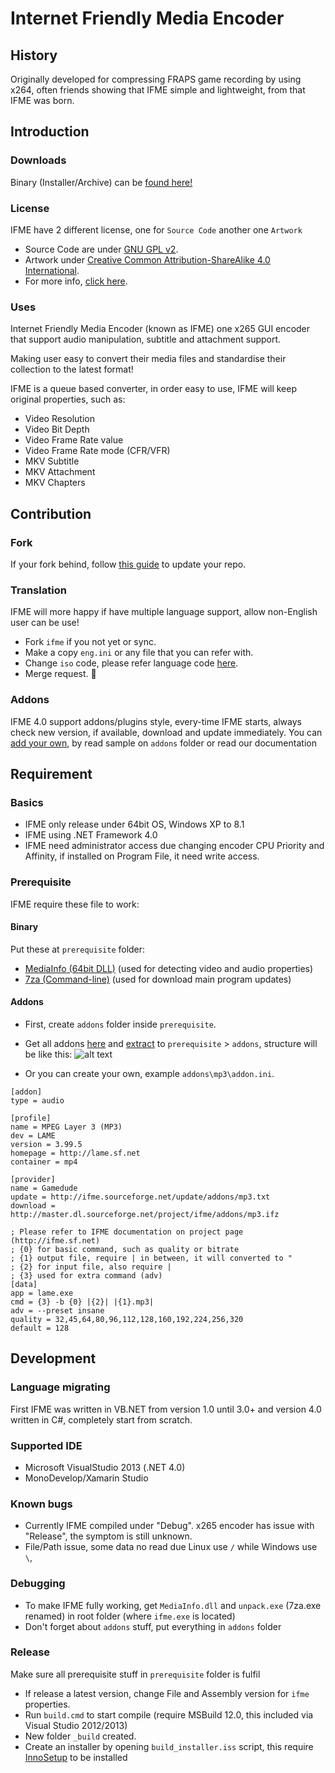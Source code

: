 # Internet Friendly Media Encoder
## History
Originally developed for compressing FRAPS game recording by using x264, often friends showing that IFME simple and lightweight, from that IFME was born.

## Introduction
### Downloads
Binary (Installer/Archive) can be [found here!](http://ifme.sourceforge.net/?page/download.html)

### License
IFME have 2 different license, one for `Source Code` another one `Artwork`

* Source Code are under [GNU GPL v2](http://choosealicense.com/licenses/gpl-2.0/).
* Artwork under [Creative Common Attribution-ShareAlike 4.0 International](http://creativecommons.org/licenses/by-sa/4.0/).
* For more info, [click here](http://ifme.sourceforge.net/index.html?page/rights.html).

### Uses
Internet Friendly Media Encoder (known as IFME) one x265 GUI encoder that support audio manipulation, subtitle and attachment support.

Making user easy to convert their media files and standardise their collection to the latest format!

IFME is a queue based converter, in order easy to use, IFME will keep original properties, such as:

* Video Resolution
* Video Bit Depth
* Video Frame Rate value
* Video Frame Rate mode (CFR/VFR)
* MKV Subtitle
* MKV Attachment
* MKV Chapters


## Contribution
### Fork
If your fork behind, follow [this guide](https://help.github.com/articles/syncing-a-fork) to update your repo.

### Translation
IFME will more happy if have multiple language support, allow non-English user can be use!

* Fork `ifme` if you not yet or sync.
* Make a copy `eng.ini` or any file that you can refer with.
* Change `iso` code, please refer language code [here](http://en.wikipedia.org/wiki/List_of_ISO_639-2_codes).
* Merge request. :green_heart:


### Addons
IFME 4.0 support addons/plugins style, every-time IFME starts, always check new version, if available, download and update immediately. You can [add your own](#addons-1), by read sample on `addons` folder or read our documentation


## Requirement
### Basics
* IFME only release under 64bit OS, Windows XP to 8.1
* IFME using .NET Framework 4.0
* IFME need administrator access due changing encoder CPU Priority and Affinity, if installed on Program File, it need write access.


### Prerequisite
IFME require these file to work:

#### Binary
Put these at `prerequisite` folder:

* [MediaInfo (64bit DLL)](http://mediaarea.net/en/MediaInfo/Download/Windows) (used for detecting video and audio properties)
* [7za (Command-line)](http://downloads.sourceforge.net/sevenzip/7za920.zip) (used for download main program updates)

#### Addons
* First, create `addons` folder inside `prerequisite`.
* Get all addons [here](https://sourceforge.net/projects/ifme/files/addons/) and [extract](http://www.7-zip.org/) to `prerequisite` > `addons`, structure will be like this:
![alt text](http://ifme.sourceforge.net/images/preq.png)

* Or you can create your own, example `addons\mp3\addon.ini`.
```
[addon]
type = audio

[profile]
name = MPEG Layer 3 (MP3)
dev = LAME
version = 3.99.5
homepage = http://lame.sf.net
container = mp4

[provider]
name = Gamedude
update = http://ifme.sourceforge.net/update/addons/mp3.txt
download = http://master.dl.sourceforge.net/project/ifme/addons/mp3.ifz

; Please refer to IFME documentation on project page (http://ifme.sf.net)
; {0} for basic command, such as quality or bitrate
; {1} output file, require | in between, it will converted to "
; {2} for input file, also require |
; {3} used for extra command (adv)
[data]
app = lame.exe
cmd = {3} -b {0} |{2}| |{1}.mp3| 
adv = --preset insane
quality = 32,45,64,80,96,112,128,160,192,224,256,320
default = 128
```


## Development
### Language migrating
First IFME was written in VB.NET from version 1.0 until 3.0+ and version 4.0 written in C#, completely start from scratch.

### Supported IDE
* Microsoft VisualStudio 2013 (.NET 4.0)
* MonoDevelop/Xamarin Studio


### Known bugs
* Currently IFME compiled under "Debug". x265 encoder has issue with "Release", the symptom is still unknown.
* File/Path issue, some data no read due Linux use `/` while Windows use `\`,


### Debugging
* To make IFME fully working, get `MediaInfo.dll` and `unpack.exe` (7za.exe renamed) in root folder (where `ifme.exe` is located)
* Don't forget about `addons` stuff, put everything in `addons` folder


### Release
Make sure all prerequisite stuff in `prerequisite` folder is fulfil

* If release a latest version, change File and Assembly version for `ifme` properties.
* Run `build.cmd` to start compile (require MSBuild 12.0, this included via Visual Studio 2012/2013)
* New folder `_build` created.
* Create an installer by opening `build_installer.iss` script, this require [InnoSetup](http://www.jrsoftware.org/isinfo.php) to be installed